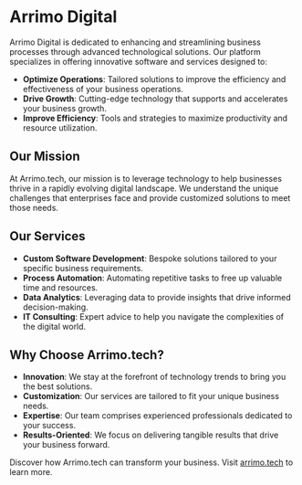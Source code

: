 # Arrimo Digital

Arrimo Digital is dedicated to enhancing and streamlining business processes through advanced technological solutions. Our platform specializes in offering innovative software and services designed to:

- **Optimize Operations**: Tailored solutions to improve the efficiency and effectiveness of your business operations.
- **Drive Growth**: Cutting-edge technology that supports and accelerates your business growth.
- **Improve Efficiency**: Tools and strategies to maximize productivity and resource utilization.

## Our Mission

At Arrimo.tech, our mission is to leverage technology to help businesses thrive in a rapidly evolving digital landscape. We understand the unique challenges that enterprises face and provide customized solutions to meet those needs.

## Our Services

- **Custom Software Development**: Bespoke solutions tailored to your specific business requirements.
- **Process Automation**: Automating repetitive tasks to free up valuable time and resources.
- **Data Analytics**: Leveraging data to provide insights that drive informed decision-making.
- **IT Consulting**: Expert advice to help you navigate the complexities of the digital world.

## Why Choose Arrimo.tech?

- **Innovation**: We stay at the forefront of technology trends to bring you the best solutions.
- **Customization**: Our services are tailored to fit your unique business needs.
- **Expertise**: Our team comprises experienced professionals dedicated to your success.
- **Results-Oriented**: We focus on delivering tangible results that drive your business forward.

Discover how Arrimo.tech can transform your business. Visit [arrimo.tech](https://www.arrimo.tech) to learn more.